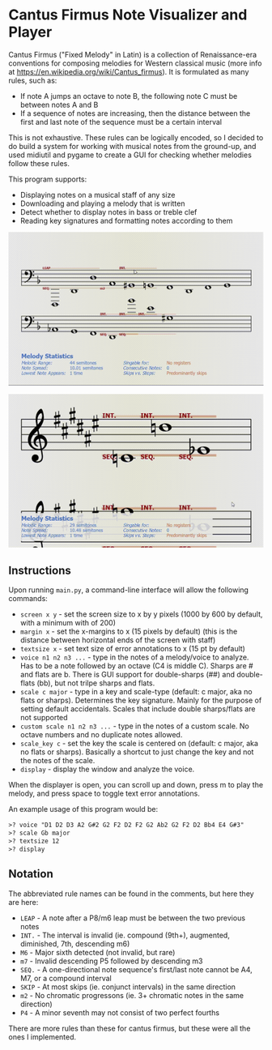 
# Cantus Firmus Note Visualizer and Player

Cantus Firmus ("Fixed Melody" in Latin) is a collection of Renaissance-era conventions for composing melodies for Western classical music (more info at https://en.wikipedia.org/wiki/Cantus_firmus). It is formulated as many rules, such as:

- If note A jumps an octave to note B, the following note C must be between notes A and B
- If a sequence of notes are increasing, then the distance between the first and last note of the sequence must be a certain interval

This is not exhaustive. These rules can be logically encoded, so I decided to do build a system for working with musical notes from the ground-up, and used midiutil and pygame to create a GUI for checking whether melodies follow these rules.

This program supports:
- Displaying notes on a musical staff of any size
- Downloading and playing a melody that is written
- Detect whether to display notes in bass or treble clef
- Reading key signatures and formatting notes according to them

<p align="center">
<img src="gifs/c1.gif" width="800px">
</p>
<p align="center">
<img src="gifs/c2.gif" width="800px">
</p>

## Instructions

Upon running `main.py`, a command-line interface will allow the following commands:
- `screen x y` - set the screen size to x by y pixels (1000 by 600 by default, with a minimum with of 200)
- `margin x` - set the x-margins to x (15 pixels by default) (this is the distance between horizontal ends of the screen with staff)
- `textsize x` - set text size of error annotations to x (15 pt by default)
- `voice n1 n2 n3 ...` - type in the notes of a melody/voice to analyze. Has to be a note followed by an octave (C4 is middle C). Sharps are # and flats are b. There is GUI support for double-sharps (##) and double-flats (bb), but not trilpe sharps and flats.
- `scale c major` - type in a key and scale-type (default: c major, aka no flats or sharps). Determines the key signature. Mainly for the purpose of setting default accidentals. Scales that include double sharps/flats are not supported
- `custom scale n1 n2 n3 ...` - type in the notes of a custom scale. No octave numbers and no duplicate notes allowed.
- `scale_key c` - set the key the scale is centered on (default: c major, aka no flats or sharps). Basically a shortcut to just change the key and not the notes of the scale.
- `display` - display the window and analyze the voice.

When the displayer is open, you can scroll up and down, press m to play the melody, and press space to toggle text error annotations.

An example usage of this program would be:
```
>? voice "D1 D2 D3 A2 G#2 G2 F2 D2 F2 G2 Ab2 G2 F2 D2 Bb4 E4 G#3"
>? scale Gb major
>? textsize 12
>? display
```

## Notation

The abbreviated rule names can be found in the comments, but here they are here:
- `LEAP` - A note after a P8/m6 leap must be between the two previous notes
- `INT.` - The interval is invalid (ie. compound (9th+), augmented, diminished, 7th, descending m6)
- `M6` - Major sixth detected (not invalid, but rare)
- `m7` - Invalid descending P5 followed by descending m3
- `SEQ.` - A one-directional note sequence's first/last note cannot be A4, M7, or a compound interval
- `SKIP` - At most skips (ie. conjunct intervals) in the same direction
- `m2` - No chromatic progressons (ie. 3+ chromatic notes in the same direction)
- `P4` - A minor seventh may not consist of two perfect fourths

There are more rules than these for cantus firmus, but these were all the ones I implemented.


